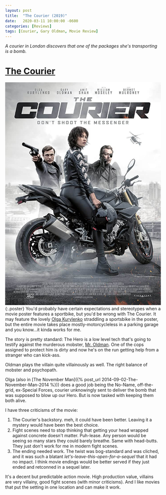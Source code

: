 ```yaml
---
layout: post
title:  "The Courier (2019)"
date:   2020-03-11 10:00:00 -0600
categories: [Reviews]
tags: [Courier, Gary Oldman, Movie Review]
---
```


*A courier in London discovers that one of the packages she's transporting is a bomb.*

# [The Courier](https://www.imdb.com/title/tt9207616/)

![The Courier (2019)](/assets/2020/03/the-courier-2019.jpg){:.poster} You'd probably have certain expectations and stereotypes when a movie poster features a sportbike, but you'd be wrong with The Courier. It may feature the lovely [Olga Kurylenko](https://www.imdb.com/name/nm1385871/) straddling a sportsbike in the poster, but the entire movie takes place mostly-motorcycleless in a parking garage and you know...it kinda works for me.

The story is pretty standard: The Hero is a low level tech that's going to testify against the murderous mobster, [Mr. Oldman](https://www.imdb.com/name/nm0000198/). One of the cops assigned to protect him is dirty and now he's on the run getting help from a stranger who can kick-ass.

Oldman plays the villain quite villainously as well. The right balance of mobster and psychopath.

Olga (also in [The November Man]({% post_url 2014-09-02-The-November-Man-2014 %})) does a good job being the No-Name, off-the-grid, ex-Special Forces, courier unknowingly sent to deliver the bomb that was supposed to blow up our Hero. But is now tasked with keeping them both alive.

I have three criticisms of the movie:

1. The Courier's backstory. meh, it could have been better. Leaving it a mystery would have been the best choice.
1. Fight scenes need to stop thinking that getting your head wrapped against concrete doesn't matter. Puh-lease. Any person would be seeing so many stars they could barely breathe. Same with head-butts. They just don't work for me in modern fight scenes.
1. The ending needed work. The twist was bog-standard and was cliched, and it was such a blatant *let's-leave-this-open-for-a-sequel* that it had no impact. I think movie endings would be better served if they just ended and retconned in a sequel later.

It's a decent but predictable action movie. High production value, villains are very villainy, good fight scenes (with minor criticisms). And I like movies that put the setting in one location and can make it work.
